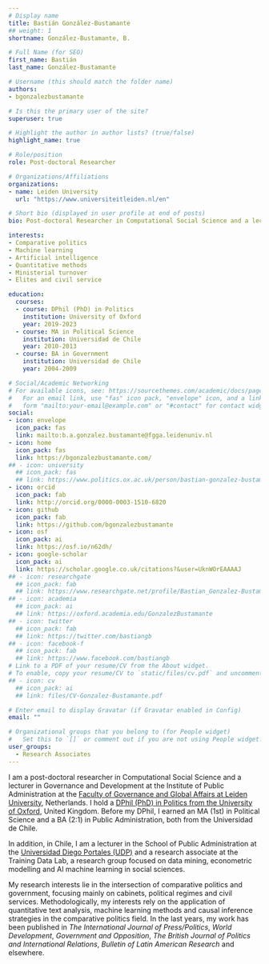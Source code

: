 ```yaml
---
# Display name
title: Bastián González-Bustamante
## weight: 1
shortname: González-Bustamante, B.

# Full Name (for SEO)
first_name: Bastián
last_name: González-Bustamante

# Username (this should match the folder name)
authors:
- bgonzalezbustamante

# Is this the primary user of the site?
superuser: true

# Highlight the author in author lists? (true/false)
highlight_name: true

# Role/position
role: Post-doctoral Researcher

# Organizations/Affiliations
organizations:
- name: Leiden University
  url: "https://www.universiteitleiden.nl/en"

# Short bio (displayed in user profile at end of posts)
bio: Post-doctoral Researcher in Computational Social Science and a lecturer in Governance and Development at the Institute of Public Administration at the Faculty of Governance and Global Affairs at Leiden University, Netherlands. Lecturer at the School of Public Administration at Universidad Diego Portales and Research Associate in Training Data Lab, Chile.

interests:
- Comparative politics
- Machine learning
- Artificial intelligence
- Quantitative methods
- Ministerial turnover
- Elites and civil service

education:
  courses:
  - course: DPhil (PhD) in Politics
    institution: University of Oxford
    year: 2019-2023
  - course: MA in Political Science
    institution: Universidad de Chile
    year: 2010-2013
  - course: BA in Government
    institution: Universidad de Chile
    year: 2004-2009

# Social/Academic Networking
# For available icons, see: https://sourcethemes.com/academic/docs/page-builder/#icons
#   For an email link, use "fas" icon pack, "envelope" icon, and a link in the
#   form "mailto:your-email@example.com" or "#contact" for contact widget.
social:
- icon: envelope
  icon_pack: fas
  link: mailto:b.a.gonzalez.bustamante@fgga.leidenuniv.nl
- icon: home
  icon_pack: fas
  link: https://bgonzalezbustamante.com/
## - icon: university
  ## icon_pack: fas
  ## link: https://www.politics.ox.ac.uk/person/bastian-gonzalez-bustamante
- icon: orcid
  icon_pack: fab
  link: http://orcid.org/0000-0003-1510-6820
- icon: github
  icon_pack: fab
  link: https://github.com/bgonzalezbustamante
- icon: osf
  icon_pack: ai
  link: https://osf.io/n62dh/
- icon: google-scholar
  icon_pack: ai
  link: https://scholar.google.co.uk/citations?&user=UknWOrEAAAAJ
## - icon: researchgate
  ## icon_pack: fab
  ## link: https://www.researchgate.net/profile/Bastian_Gonzalez-Bustamante
## - icon: academia
  ## icon_pack: ai
  ## link: https://oxford.academia.edu/GonzalezBustamante
## - icon: twitter
  ## icon_pack: fab
  ## link: https://twitter.com/bastiangb
## - icon: facebook-f
  ## icon_pack: fab
  ## link: https://www.facebook.com/bastiangb
# Link to a PDF of your resume/CV from the About widget.
# To enable, copy your resume/CV to `static/files/cv.pdf` and uncomment the lines below.
## - icon: cv
  ## icon_pack: ai
  ## link: files/CV-Gonzalez-Bustamante.pdf

# Enter email to display Gravatar (if Gravatar enabled in Config)
email: ""

# Organizational groups that you belong to (for People widget)
#   Set this to `[]` or comment out if you are not using People widget.
user_groups:
  - Research Associates
---
```


I am a post-doctoral researcher in Computational Social Science and a lecturer in Governance and Development at the Institute of Public Administration at the [Faculty of Governance and Global Affairs at Leiden University](https://www.universiteitleiden.nl/en/governance-and-global-affairs), Netherlands. I hold a [DPhil (PhD) in Politics from the University of Oxford](https://www.politics.ox.ac.uk/), United Kingdom. Before my DPhil, I earned an MA (1st) in Political Science and a BA (2:1) in Public Administration, both from the Universidad de Chile.

In addition, in Chile, I am a lecturer in the School of Public Administration at the [Universidad Diego Portales (UDP)](https://www.udp.cl/) and a research associate at the Training Data Lab, a research group focused on data mining, econometric modelling and AI machine learning in social sciences.

My research interests lie in the intersection of comparative politics and government, focusing mainly on cabinets, political regimes and civil services. Methodologically, my interests rely on the application of quantitative text analysis, machine learning methods and causal inference strategies in the comparative politics field. In the last  years, my work has been published in *The International Journal of Press/Politics*, *World Development*, *Government and Opposition*, *The British Journal of Politics and International Relations*, *Bulletin of Latin American Research* and elsewhere.
